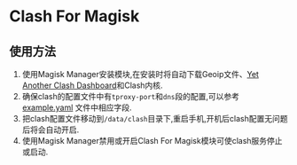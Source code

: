 # Clash For Magisk

## 使用方法

1. 使用Magisk Manager安装模块,在安装时将自动下载Geoip文件、[Yet Another Clash Dashboard](https://github.com/haishanh/yacd)和Clash内核.
2. 确保clash的配置文件中有`tproxy-port`和`dns`段的配置,可以参考[example.yaml](./example.yaml)
文件中相应字段.
3. 把clash配置文件移动到`/data/clash`目录下,重启手机,开机后clash配置无问题后将会自动开启.
4. 使用Magisk Manager禁用或开启Clash For Magisk模块可使clash服务停止或启动.
